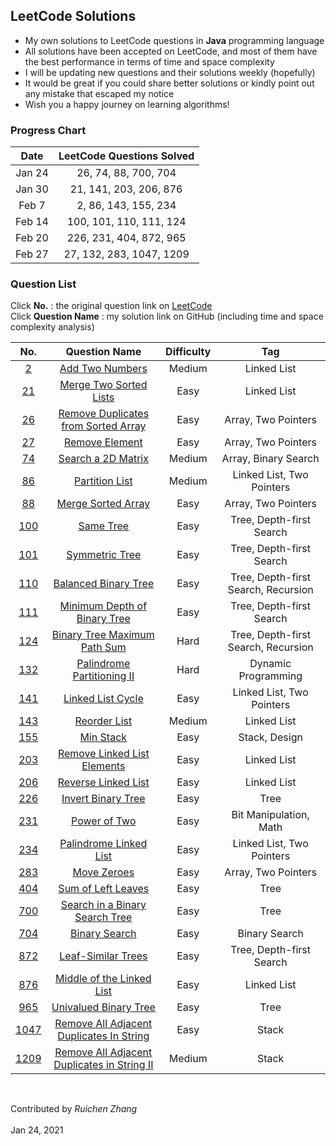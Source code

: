 ## LeetCode Solutions

<ul>
<li>My own solutions to LeetCode questions in <strong>Java</strong> programming language</li>
<li>All solutions have been accepted on LeetCode, and most of them have the best performance in terms of time and space complexity</li> 
<li>I will be updating new questions and their solutions weekly (hopefully)</li>
<li>It would be great if you could share better solutions or kindly point out any mistake that escaped my notice</li>
<li>Wish you a happy journey on learning algorithms!</li>
</ul>

### Progress Chart

| Date | LeetCode Questions Solved |
| :----: | :----: |
| Jan 24 | 26, 74, 88, 700, 704 |
| Jan 30 | 21, 141, 203, 206, 876 |
| Feb 7 | 2, 86, 143, 155, 234 |
| Feb 14 | 100, 101, 110, 111, 124 |
| Feb 20 | 226, 231, 404, 872, 965 |
| Feb 27 | 27, 132, 283, 1047, 1209 |

### Question List
Click <strong>No.</strong> : the original question link on [LeetCode]((https://leetcode-cn.com/))<br>
Click <strong>Question Name</strong> : my solution link on GitHub (including time and space complexity analysis)

| No. | Question Name | Difficulty | Tag |
| :----: | :----: | :----: | :----: |
| [2](https://leetcode-cn.com/problems/add-two-numbers/) | [Add Two Numbers](https://github.com/ruichen199801/leetcode-solutions/blob/main/src/com/leetcode/ruichen199801/AddTwoNumbers.java) | Medium | Linked List |
| [21](https://leetcode-cn.com/problems/merge-two-sorted-lists/) | [Merge Two Sorted Lists](https://github.com/ruichen199801/leetcode-solutions/blob/main/src/com/leetcode/ruichen199801/MergeTwoSortedLists.java) | Easy | Linked List |
| [26](https://leetcode-cn.com/problems/remove-duplicates-from-sorted-array/) | [Remove Duplicates from Sorted Array](https://github.com/ruichen199801/leetcode-solutions/blob/main/src/com/leetcode/ruichen199801/RemoveDuplicatesFromSortedArray.java) | Easy | Array, Two Pointers |
| [27](https://leetcode-cn.com/problems/remove-element/) | [Remove Element](https://github.com/ruichen199801/leetcode-solutions/blob/main/src/com/leetcode/ruichen199801/RemoveElement.java) | Easy | Array, Two Pointers |
| [74](https://leetcode-cn.com/problems/search-a-2d-matrix/) | [Search a 2D Matrix](https://github.com/ruichen199801/leetcode-solutions/blob/main/src/com/leetcode/ruichen199801/SearchA2DMatrix.java) | Medium | Array, Binary Search |
| [86](https://leetcode-cn.com/problems/partition-list/) | [Partition List](https://github.com/ruichen199801/leetcode-solutions/blob/main/src/com/leetcode/ruichen199801/PartitionList.java) | Medium | Linked List, Two Pointers |
| [88](https://leetcode-cn.com/problems/merge-sorted-array/) | [Merge Sorted Array](https://github.com/ruichen199801/leetcode-solutions/blob/main/src/com/leetcode/ruichen199801/MergeSortedArray.java) | Easy | Array, Two Pointers |
| [100](https://leetcode-cn.com/problems/same-tree/) | [Same Tree](https://github.com/ruichen199801/leetcode-solutions/blob/main/src/com/leetcode/ruichen199801/SameTree.java) | Easy | Tree, Depth-first Search |
| [101](https://leetcode-cn.com/problems/symmetric-tree/) | [Symmetric Tree](https://github.com/ruichen199801/leetcode-solutions/blob/main/src/com/leetcode/ruichen199801/SymmetricTree.java) | Easy | Tree, Depth-first Search |
| [110](https://leetcode-cn.com/problems/balanced-binary-tree/) | [Balanced Binary Tree](https://github.com/ruichen199801/leetcode-solutions/blob/main/src/com/leetcode/ruichen199801/BalancedBinaryTree.java) | Easy | Tree, Depth-first Search, Recursion |
| [111](https://leetcode-cn.com/problems/minimum-depth-of-binary-tree/) | [Minimum Depth of Binary Tree](https://github.com/ruichen199801/leetcode-solutions/blob/main/src/com/leetcode/ruichen199801/MinimumDepthOfBinaryTree.java) | Easy | Tree, Depth-first Search |
| [124](https://leetcode-cn.com/problems/binary-tree-maximum-path-sum/) | [ Binary Tree Maximum Path Sum](https://github.com/ruichen199801/leetcode-solutions/blob/main/src/com/leetcode/ruichen199801/BinaryTreeMaximumPathSum.java) | Hard | Tree, Depth-first Search, Recursion |
| [132](https://leetcode-cn.com/problems/palindrome-partitioning-ii/) | [Palindrome Partitioning II](https://github.com/ruichen199801/leetcode-solutions/blob/main/src/com/leetcode/ruichen199801/PalindromePartitioningII.java) | Hard | Dynamic Programming |
| [141](https://leetcode-cn.com/problems/linked-list-cycle/) | [Linked List Cycle](https://github.com/ruichen199801/leetcode-solutions/blob/main/src/com/leetcode/ruichen199801/LinkedListCycle.java) | Easy | Linked List, Two Pointers |
| [143](https://leetcode-cn.com/problems/reorder-list/) | [Reorder List](https://github.com/ruichen199801/leetcode-solutions/blob/main/src/com/leetcode/ruichen199801/ReorderList.java) | Medium | Linked List |
| [155](https://leetcode-cn.com/problems/min-stack/) | [Min Stack](https://github.com/ruichen199801/leetcode-solutions/blob/main/src/com/leetcode/ruichen199801/MinStack.java) | Easy | Stack, Design |
| [203](https://leetcode-cn.com/problems/remove-linked-list-elements/) | [Remove Linked List Elements](https://github.com/ruichen199801/leetcode-solutions/blob/main/src/com/leetcode/ruichen199801/RemoveLinkedListElements.java) | Easy | Linked List |
| [206](https://leetcode-cn.com/problems/reverse-linked-list/) | [Reverse Linked List](https://github.com/ruichen199801/leetcode-solutions/blob/main/src/com/leetcode/ruichen199801/ReverseLinkedList.java) | Easy | Linked List |
| [226](https://leetcode-cn.com/problems/invert-binary-tree/) | [Invert Binary Tree](https://github.com/ruichen199801/leetcode-solutions/blob/main/src/com/leetcode/ruichen199801/InvertBinaryTree.java) | Easy | Tree |
| [231](https://leetcode-cn.com/problems/power-of-two/) | [Power of Two](https://github.com/ruichen199801/leetcode-solutions/blob/main/src/com/leetcode/ruichen199801/PowerOfTwo.java) | Easy | Bit Manipulation, Math |
| [234](https://leetcode-cn.com/problems/palindrome-linked-list/) | [Palindrome Linked List](https://github.com/ruichen199801/leetcode-solutions/blob/main/src/com/leetcode/ruichen199801/PalindromeLinkedList.java) | Easy | Linked List, Two Pointers |
| [283](https://leetcode-cn.com/problems/move-zeroes/) | [Move Zeroes](https://github.com/ruichen199801/leetcode-solutions/blob/main/src/com/leetcode/ruichen199801/MoveZeros.java) | Easy | Array, Two Pointers |
| [404](https://leetcode-cn.com/problems/sum-of-left-leaves/) | [Sum of Left Leaves](https://github.com/ruichen199801/leetcode-solutions/blob/main/src/com/leetcode/ruichen199801/SumOfLeftLeaves.java) | Easy | Tree |
| [700](https://leetcode-cn.com/problems/search-in-a-binary-search-tree/) | [Search in a Binary Search Tree](https://github.com/ruichen199801/leetcode-solutions/blob/main/src/com/leetcode/ruichen199801/SearchInABinarySearchTree.java) | Easy | Tree |
| [704](https://leetcode-cn.com/problems/binary-search/) | [Binary Search](https://github.com/ruichen199801/leetcode-solutions/blob/main/src/com/leetcode/ruichen199801/BinarySearch.java) | Easy | Binary Search |
| [872](https://leetcode-cn.com/problems/leaf-similar-trees/) | [Leaf-Similar Trees](https://github.com/ruichen199801/leetcode-solutions/blob/main/src/com/leetcode/ruichen199801/LeafSimilarTrees.java) | Easy | Tree, Depth-first Search |
| [876](https://leetcode-cn.com/problems/middle-of-the-linked-list/) | [Middle of the Linked List](https://github.com/ruichen199801/leetcode-solutions/blob/main/src/com/leetcode/ruichen199801/MiddleoftheLinkedList.java) | Easy | Linked List |
| [965](https://leetcode-cn.com/problems/univalued-binary-tree/) | [Univalued Binary Tree](https://github.com/ruichen199801/leetcode-solutions/blob/main/src/com/leetcode/ruichen199801/UnivaluedBinaryTree.java) | Easy | Tree |
| [1047](https://leetcode-cn.com/problems/remove-all-adjacent-duplicates-in-string/) | [Remove All Adjacent Duplicates In String](https://github.com/ruichen199801/leetcode-solutions/blob/main/src/com/leetcode/ruichen199801/RemoveAllAdjacentDuplicatesInString.java) | Easy | Stack |
| [1209](https://leetcode-cn.com/problems/remove-all-adjacent-duplicates-in-string-ii/) | [Remove All Adjacent Duplicates in String II](https://github.com/ruichen199801/leetcode-solutions/blob/main/src/com/leetcode/ruichen199801/RemoveAllAdjacentDuplicatesInStringII.java) | Medium | Stack |

<br><p>Contributed by <em>Ruichen Zhang</em>
<br><br>Jan 24, 2021</p>
